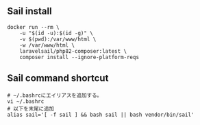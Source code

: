 ## Sail install
```
docker run --rm \
    -u "$(id -u):$(id -g)" \
    -v $(pwd):/var/www/html \
    -w /var/www/html \
    laravelsail/php82-composer:latest \
    composer install --ignore-platform-reqs
```

## Sail command shortcut
```
# ~/.bashrcにエイリアスを追加する。
vi ~/.bashrc
# 以下を末尾に追加
alias sail='[ -f sail ] && bash sail || bash vendor/bin/sail'
```
